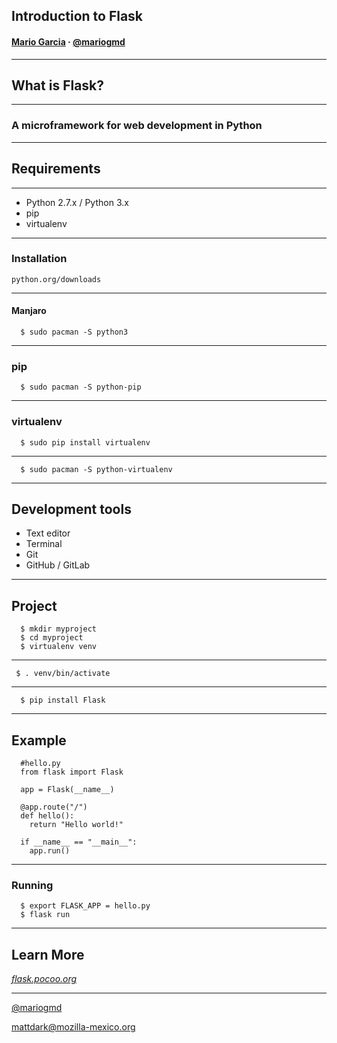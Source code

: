 ## Introduction to Flask

#### [Mario Garcia](http://mattdark@github.io) · [@mariogmd](https://twitter.com/mariogmd)

---

## What is Flask?

----

### A microframework for web development in Python

---

## Requirements

----

- Python 2.7.x / Python 3.x
- pip<!-- .element: class="fragment" -->
- virtualenv<!-- .element: class="fragment" -->

----

### Installation

```
python.org/downloads

```

----

#### Manjaro

```
  $ sudo pacman -S python3

```

----

### pip

```
  $ sudo pacman -S python-pip
```

----

### virtualenv

```
  $ sudo pip install virtualenv
```

----

```
  $ sudo pacman -S python-virtualenv
```

---

## Development tools

- Text editor
- Terminal<!-- .element: class="fragment" -->
- Git<!-- .element: class="fragment" -->
- GitHub / GitLab<!-- .element: class="fragment" -->

---

## Project

```
  $ mkdir myproject
  $ cd myproject
  $ virtualenv venv
```

----

```
 $ . venv/bin/activate
```

----

```
  $ pip install Flask
```

---

## Example

```
  #hello.py
  from flask import Flask

  app = Flask(__name__)

  @app.route("/")
  def hello():
    return "Hello world!"

  if __name__ == "__main__":
    app.run()
```

----

### Running

```
  $ export FLASK_APP = hello.py
  $ flask run
```

---

## Learn More

_[flask.pocoo.org](https//flask.pocoo.org)_

___

[@mariogmd](https://twitter.com/mariogmd)

mattdark@mozilla-mexico.org